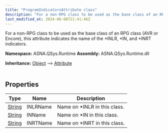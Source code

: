 ```yaml
---
title: "ProgramIndicatorsAttribute class"
description: "For a non-RPG class to be used as the base class of an RPG class (AVR or Encore), this attribute indicates the name of the *INLR, *IN, and *INRT indic"
last_modified_at: 2024-08-08T21:41:46Z
---
```


For a non-RPG class to be used as the base class of an RPG class (AVR or Encore), this attribute indicates the name of the *INLR, *IN, and *INRT indicators.

**Namespace:** ASNA.QSys.Runtime
**Assembly:** ASNA.QSys.Runtime.dll

**Inheritance:** [Object](https://docs.microsoft.com/en-us/dotnet/api/system.object) --> [Attribute](https://docs.microsoft.com/en-us/dotnet/api/system.attribute)
<br>
<br>

## Properties

| Type | Name | Description
| --- | --- | --- 
| [String](https://learn.microsoft.com/en-us/dotnet/api/system.string?view=net-8.0) | INLRName | Name on *INLR in this class. |
| [String](https://learn.microsoft.com/en-us/dotnet/api/system.string?view=net-8.0) | INName | Name on *IN in this class. |
| [String](https://learn.microsoft.com/en-us/dotnet/api/system.string?view=net-8.0) | INRTName | Name on *INRT in this class. |
